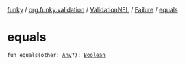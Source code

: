 [funky](../../../index.md) / [org.funky.validation](../../index.md) / [ValidationNEL](../index.md) / [Failure](index.md) / [equals](.)

# equals

`fun equals(other: `[`Any`](https://kotlinlang.org/api/latest/jvm/stdlib/kotlin/-any/index.html)`?): `[`Boolean`](https://kotlinlang.org/api/latest/jvm/stdlib/kotlin/-boolean/index.html)